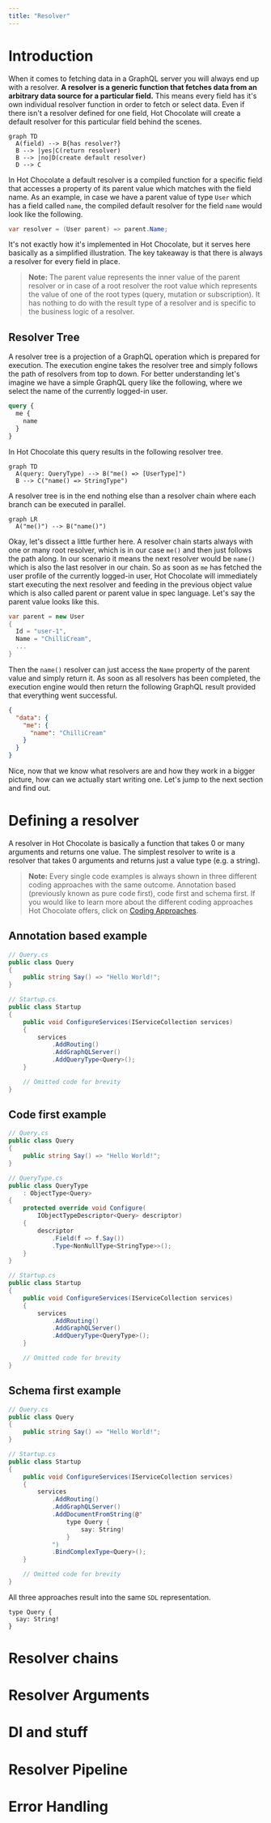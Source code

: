 ```yaml
---
title: "Resolver"
---
```


# Introduction

When it comes to fetching data in a GraphQL server you will always end up with a resolver.
**A resolver is a generic function that fetches data from an arbitrary data source for a particular field.**
This means every field has it's own individual resolver function in order to fetch or select data. Even if there isn't a resolver defined for one field, Hot Chocolate will create a default resolver for this particular field behind the scenes.

```mermaid
graph TD
  A(field) --> B{has resolver?}
  B --> |yes|C(return resolver)
  B --> |no|D(create default resolver)
  D --> C
```

In Hot Chocolate a default resolver is a compiled function for a specific field that accesses a property of its parent value which matches with the field name. As an example, in case we have a parent value of type `User` which has a field called `name`, the compiled default resolver for the field `name` would look like the following.

```csharp
var resolver = (User parent) => parent.Name;
```

It's not exactly how it's implemented in Hot Chocolate, but it serves here basically as a simplified illustration. The key takeaway is that there is always a resolver for every field in place.

> **Note:** The parent value represents the inner value of the parent resolver or in case of a root resolver the root value which represents the value of one of the root types (query, mutation or subscription). It has nothing to do with the result type of a resolver and is specific to the business logic of a resolver.

## Resolver Tree

A resolver tree is a projection of a GraphQL operation which is prepared for execution. The execution engine takes the resolver tree and simply follows the path of resolvers from top to down. For better understanding let's imagine we have a simple GraphQL query like the following, where we select the name of the currently logged-in user.

```graphql
query {
  me {
    name
  }
}
```

In Hot Chocolate this query results in the following resolver tree.

```mermaid
graph TD
  A(query: QueryType) --> B("me() => [UserType]")
  B --> C("name() => StringType")
```

A resolver tree is in the end nothing else than a resolver chain where each branch can be executed in parallel.

```mermaid
graph LR
  A("me()") --> B("name()")
```

Okay, let's dissect a little further here. A resolver chain starts always with one or many root resolver, which is in our case `me()` and then just follows the path along. In our scenario it means the next resolver would be `name()` which is also the last resolver in our chain. So as soon as `me` has fetched the user profile of the currently logged-in user, Hot Chocolate will immediately start executing the next resolver and feeding in the previous object value which is also called parent or parent value in spec language. Let's say the parent value looks like this.

```csharp
var parent = new User
{
  Id = "user-1",
  Name = "ChilliCream",
  ...
}
```

Then the `name()` resolver can just access the `Name` property of the parent value and simply return it. As soon as all resolvers has been completed, the execution engine would then return the following GraphQL result provided that everything went successful.

```json
{
  "data": {
    "me": {
      "name": "ChilliCream"
    }
  }
}
```

Nice, now that we know what resolvers are and how they work in a bigger picture, how can we actually start writing one. Let's jump to the next section and find out.

# Defining a resolver

A resolver in Hot Chocolate is basically a function that takes 0 or many arguments and returns one value. The simplest resolver to write is a resolver that takes 0 arguments and returns just a value type (e.g. a string).

> **Note:** Every single code examples is always shown in three different coding approaches with the same outcome. Annotation based (previously known as pure code first), code first and schema first. If you would like to learn more about the different coding approaches Hot Chocolate offers, click on [Coding Approaches](/docs/hotchocolate/api-reference/coding-approaches).

## Annotation based example

```csharp
// Query.cs
public class Query
{
    public string Say() => "Hello World!";
}

// Startup.cs
public class Startup
{
    public void ConfigureServices(IServiceCollection services)
    {
        services
            .AddRouting()
            .AddGraphQLServer()
            .AddQueryType<Query>();
    }

    // Omitted code for brevity
}
```

## Code first example

```csharp
// Query.cs
public class Query
{
    public string Say() => "Hello World!";
}

// QueryType.cs
public class QueryType
    : ObjectType<Query>
{
    protected override void Configure(
        IObjectTypeDescriptor<Query> descriptor)
    {
        descriptor
            .Field(f => f.Say())
            .Type<NonNullType<StringType>>();
    }
}

// Startup.cs
public class Startup
{
    public void ConfigureServices(IServiceCollection services)
    {
        services
            .AddRouting()
            .AddGraphQLServer()
            .AddQueryType<QueryType>();
    }

    // Omitted code for brevity
}
```

## Schema first example

```csharp
// Query.cs
public class Query
{
    public string Say() => "Hello World!";
}

// Startup.cs
public class Startup
{
    public void ConfigureServices(IServiceCollection services)
    {
        services
            .AddRouting()
            .AddGraphQLServer()
            .AddDocumentFromString(@"
                type Query {
                    say: String!
                }
            ")
            .BindComplexType<Query>();
    }

    // Omitted code for brevity
}
```

All three approaches result into the same `SDL` representation.

```sdl
type Query {
  say: String!
}
```

# Resolver chains

# Resolver Arguments

# DI and stuff

# Resolver Pipeline

# Error Handling
